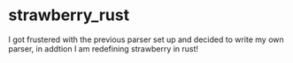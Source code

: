 # strawberry_rust
I got frustered with the previous parser set up and decided to write my own parser, in addtion I am redefining strawberry in rust!
